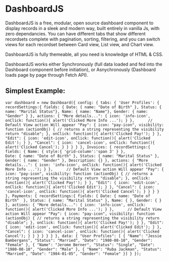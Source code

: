 # DashboardJS

DashboardJS is a free, modular, open source dashboard component to display records in a sleek and modern way, built entirely in vanilla Js, with zero dependancies. 
You can have different tabs that show different recordsets complete with pagination, sorting, filtering, and you can switch views for each recordset between Card view, List view, and Chart view.

DashboardJS is fully themeable, all you need is knowledge of HTML & CSS.

DashboardJS works either Synchronously (full data loaded and fed into the Dashboard component before initiation), or Asnychronously (Dashboard loads page by page through Fetch API).

Simplest Example:
----------

`var dashboard = new Dashboard({
	config: {
		tabs: {
			'User Profiles': {
				recordSettings:{
					fields: {
						Date: { name: "Date of Birth" },
						Status: { name: "Marital Status"},
						Name: {	name: "Name"},
						Gender: { name: "Gender" }
					},
					actions: {
						"More details...": {
							icon: 'info-icon',
							onClick: function(){
								alert('Clicked More Info ...');
							}
						},  	// Default View action Will appear
						"Pay": {
							icon: "pay-icon",
							visibility: function (actionObj) {
								// returns a string representing the visibility
								return "disable";
							},
							onClick: function(){
								alert('Clicked Pay!');
							}
						},
						"Edit": {
							icon: 'edit-icon',
							onClick: function(){
								alert('Clicked Edit');
							}
						},
						"Cancel": {
							icon: 'cancel-icon',
							onClick: function(){
								alert('Clicked Cancel');
							}
						}
					}
				}
			},
			Invoices: {
				recordSettings:{
					fields: {
						Name: {
							style:{
								'grid-column':'span 3'
							}
						},						
						Date: { name: "Date of Birth" },
						Status: { name: "Marital Status" },
						Gender: { name: "Gender" },
						Description: {}
					},
					actions: {
						"More details...": {
							icon: 'info-icon',
							onClick: function(){
								alert('Clicked More Info ...');
							}
						},  	// Default View action Will appear
						"Pay": {
							icon: "pay-icon",
							visibility: function (actionObj) {
								// returns a string representing the visibility
								return "disable";
							},
							onClick: function(){
								alert('Clicked Pay!');
							}
						},
						"Edit": {
							icon: 'edit-icon',
							onClick: function(){
								alert('Clicked Edit');
							}
						},
						"Cancel": {
							icon: 'cancel-icon',
							onClick: function(){
								alert('Clicked Cancel');
							}
						}
					}
				}
			},
			Payments: {
				recordSettings:{
					fields: {
						Date: { name: "Date of Birth"  },
						Status: { name: "Marital Status" },
						Name: {	},
						Gender: { }
					},
					actions: {
						"More details...": {
							icon: 'info-icon',
							onClick: function(){
								alert('Clicked More Info ...');
							}
						},  	// Default View action Will appear
						"Pay": {
							icon: "pay-icon",
							visibility: function (actionObj) {
								// returns a string representing the visibility
								return "disable";
							},
							onClick: function(){
								alert('Clicked Pay!');
							}
						},
						"Edit": {
							icon: 'edit-icon',
							onClick: function(){
								alert('Clicked Edit');
							}
						},
						"Cancel": {
							icon: 'cancel-icon',
							onClick: function(){
								alert('Clicked Cancel');
							}
						}
					}
				}
			}
		}
	},
	data: {
		"User Profiles": [
		{
				"Name": "Jessie Bambergans",
				"Status": "Married",
				"Date": "1980-08-10",
				"Gender": "Female"
		},
		{
				"Name": "Jerome Berner",
				"Status": "Single",
				"Date": "1980-08-10",
				"Gender": "Male"
		},
		{
				"Name": "Ruba Jackman",
				"Status": "Married",
				"Date": "1984-01-05",
				"Gender": "Female"
		}]
	}
});
`
